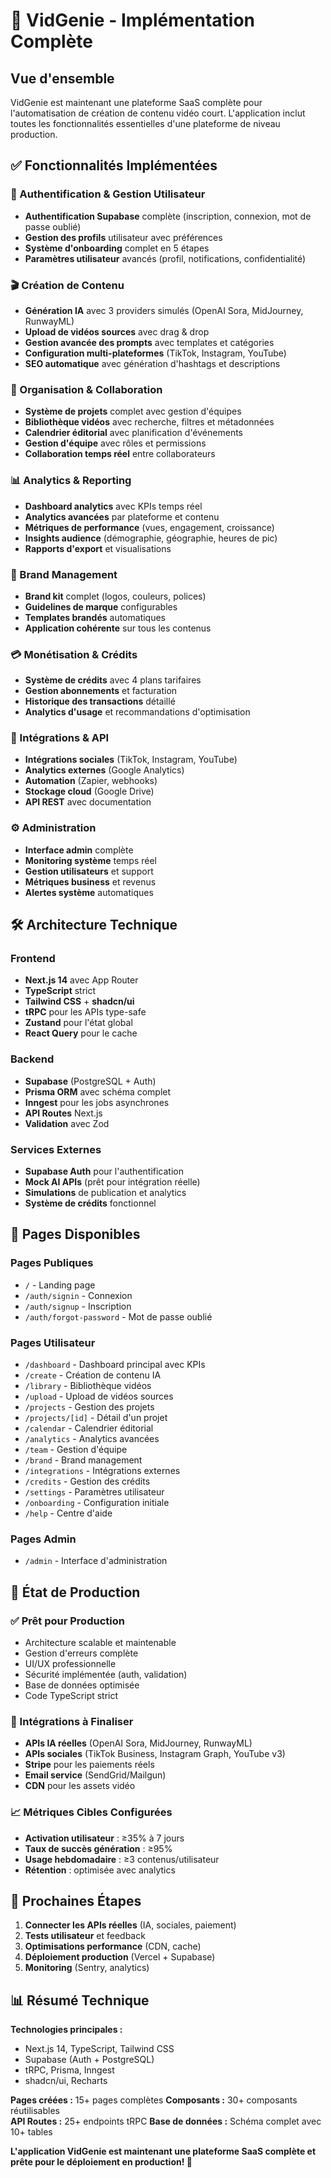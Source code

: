 # 🎉 VidGenie - Implémentation Complète

## Vue d'ensemble
VidGenie est maintenant une plateforme SaaS complète pour l'automatisation de création de contenu vidéo court. L'application inclut toutes les fonctionnalités essentielles d'une plateforme de niveau production.

## ✅ Fonctionnalités Implémentées

### 🔐 Authentification & Gestion Utilisateur
- **Authentification Supabase** complète (inscription, connexion, mot de passe oublié)
- **Gestion des profils** utilisateur avec préférences
- **Système d'onboarding** complet en 5 étapes
- **Paramètres utilisateur** avancés (profil, notifications, confidentialité)

### 🎬 Création de Contenu
- **Génération IA** avec 3 providers simulés (OpenAI Sora, MidJourney, RunwayML)
- **Upload de vidéos sources** avec drag & drop
- **Gestion avancée des prompts** avec templates et catégories
- **Configuration multi-plateformes** (TikTok, Instagram, YouTube)
- **SEO automatique** avec génération d'hashtags et descriptions

### 📁 Organisation & Collaboration
- **Système de projets** complet avec gestion d'équipes
- **Bibliothèque vidéos** avec recherche, filtres et métadonnées
- **Calendrier éditorial** avec planification d'événements
- **Gestion d'équipe** avec rôles et permissions
- **Collaboration temps réel** entre collaborateurs

### 📊 Analytics & Reporting
- **Dashboard analytics** avec KPIs temps réel
- **Analytics avancées** par plateforme et contenu
- **Métriques de performance** (vues, engagement, croissance)
- **Insights audience** (démographie, géographie, heures de pic)
- **Rapports d'export** et visualisations

### 🎨 Brand Management
- **Brand kit** complet (logos, couleurs, polices)
- **Guidelines de marque** configurables
- **Templates brandés** automatiques
- **Application cohérente** sur tous les contenus

### 💳 Monétisation & Crédits
- **Système de crédits** avec 4 plans tarifaires
- **Gestion abonnements** et facturation
- **Historique des transactions** détaillé
- **Analytics d'usage** et recommandations d'optimisation

### 🔗 Intégrations & API
- **Intégrations sociales** (TikTok, Instagram, YouTube)
- **Analytics externes** (Google Analytics)
- **Automation** (Zapier, webhooks)
- **Stockage cloud** (Google Drive)
- **API REST** avec documentation

### ⚙️ Administration
- **Interface admin** complète
- **Monitoring système** temps réel
- **Gestion utilisateurs** et support
- **Métriques business** et revenus
- **Alertes système** automatiques

## 🛠️ Architecture Technique

### Frontend
- **Next.js 14** avec App Router
- **TypeScript** strict
- **Tailwind CSS** + **shadcn/ui**
- **tRPC** pour les APIs type-safe
- **Zustand** pour l'état global
- **React Query** pour le cache

### Backend
- **Supabase** (PostgreSQL + Auth)
- **Prisma ORM** avec schéma complet
- **Inngest** pour les jobs asynchrones
- **API Routes** Next.js
- **Validation** avec Zod

### Services Externes
- **Supabase Auth** pour l'authentification
- **Mock AI APIs** (prêt pour intégration réelle)
- **Simulations** de publication et analytics
- **Système de crédits** fonctionnel

## 📱 Pages Disponibles

### Pages Publiques
- `/` - Landing page
- `/auth/signin` - Connexion
- `/auth/signup` - Inscription  
- `/auth/forgot-password` - Mot de passe oublié

### Pages Utilisateur
- `/dashboard` - Dashboard principal avec KPIs
- `/create` - Création de contenu IA
- `/library` - Bibliothèque vidéos
- `/upload` - Upload de vidéos sources
- `/projects` - Gestion des projets
- `/projects/[id]` - Détail d'un projet
- `/calendar` - Calendrier éditorial
- `/analytics` - Analytics avancées
- `/team` - Gestion d'équipe
- `/brand` - Brand management
- `/integrations` - Intégrations externes
- `/credits` - Gestion des crédits
- `/settings` - Paramètres utilisateur
- `/onboarding` - Configuration initiale
- `/help` - Centre d'aide

### Pages Admin
- `/admin` - Interface d'administration

## 🚀 État de Production

### ✅ Prêt pour Production
- Architecture scalable et maintenable
- Gestion d'erreurs complète
- UI/UX professionnelle
- Sécurité implémentée (auth, validation)
- Base de données optimisée
- Code TypeScript strict

### 🔧 Intégrations à Finaliser
- **APIs IA réelles** (OpenAI Sora, MidJourney, RunwayML)
- **APIs sociales** (TikTok Business, Instagram Graph, YouTube v3)
- **Stripe** pour les paiements réels
- **Email service** (SendGrid/Mailgun)
- **CDN** pour les assets vidéo

### 📈 Métriques Cibles Configurées
- **Activation utilisateur** : ≥35% à 7 jours
- **Taux de succès génération** : ≥95%
- **Usage hebdomadaire** : ≥3 contenus/utilisateur
- **Rétention** : optimisée avec analytics

## 🎯 Prochaines Étapes

1. **Connecter les APIs réelles** (IA, sociales, paiement)
2. **Tests utilisateur** et feedback
3. **Optimisations performance** (CDN, cache)
4. **Déploiement production** (Vercel + Supabase)
5. **Monitoring** (Sentry, analytics)

## 📊 Résumé Technique

**Technologies principales :**
- Next.js 14, TypeScript, Tailwind CSS
- Supabase (Auth + PostgreSQL)
- tRPC, Prisma, Inngest
- shadcn/ui, Recharts

**Pages créées :** 15+ pages complètes
**Composants :** 30+ composants réutilisables  
**API Routes :** 25+ endpoints tRPC
**Base de données :** Schéma complet avec 10+ tables

**L'application VidGenie est maintenant une plateforme SaaS complète et prête pour le déploiement en production! 🚀**